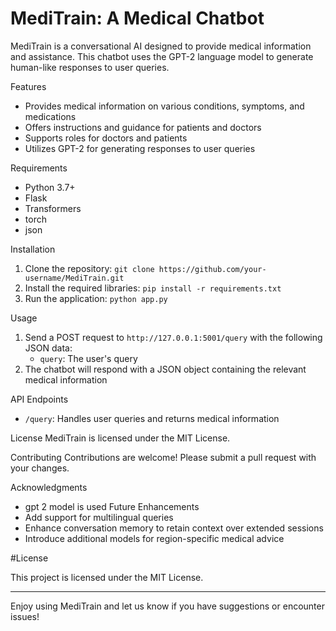 
# MediTrain: A Medical Chatbot

MediTrain is a conversational AI designed to provide medical information and assistance. This chatbot uses the GPT-2 language model to generate human-like responses to user queries.

Features
- Provides medical information on various conditions, symptoms, and medications
- Offers instructions and guidance for patients and doctors
- Supports roles for doctors and patients
- Utilizes GPT-2 for generating responses to user queries

Requirements
- Python 3.7+
- Flask
- Transformers 
- torch 
- json

Installation
1. Clone the repository: `git clone https://github.com/your-username/MediTrain.git`
2. Install the required libraries: `pip install -r requirements.txt`
3. Run the application: `python app.py`

Usage
1. Send a POST request to `http://127.0.0.1:5001/query` with the following JSON data:
    - `query`: The user's query
2. The chatbot will respond with a JSON object containing the relevant medical information

API Endpoints
- `/query`: Handles user queries and returns medical information

License
MediTrain is licensed under the MIT License.

Contributing
Contributions are welcome! Please submit a pull request with your changes.

Acknowledgments
- gpt 2 model is used
Future Enhancements
- Add support for multilingual queries
- Enhance conversation memory to retain context over extended sessions
- Introduce additional models for region-specific medical advice

#License

This project is licensed under the MIT License.

---

Enjoy using MediTrain and let us know if you have suggestions or encounter issues!